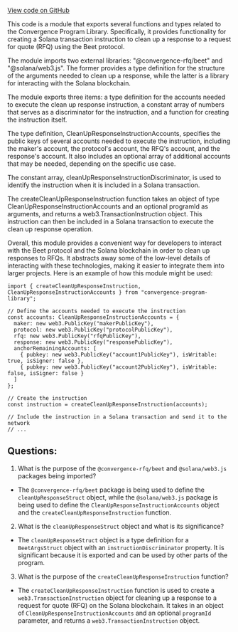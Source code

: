 [View code on GitHub](https://github.com/convergence-rfq/convergence-program-library/rfq/js/generated/instructions/cleanUpResponse.d.ts)

This code is a module that exports several functions and types related to the Convergence Program Library. Specifically, it provides functionality for creating a Solana transaction instruction to clean up a response to a request for quote (RFQ) using the Beet protocol.

The module imports two external libraries: "@convergence-rfq/beet" and "@solana/web3.js". The former provides a type definition for the structure of the arguments needed to clean up a response, while the latter is a library for interacting with the Solana blockchain.

The module exports three items: a type definition for the accounts needed to execute the clean up response instruction, a constant array of numbers that serves as a discriminator for the instruction, and a function for creating the instruction itself.

The type definition, CleanUpResponseInstructionAccounts, specifies the public keys of several accounts needed to execute the instruction, including the maker's account, the protocol's account, the RFQ's account, and the response's account. It also includes an optional array of additional accounts that may be needed, depending on the specific use case.

The constant array, cleanUpResponseInstructionDiscriminator, is used to identify the instruction when it is included in a Solana transaction.

The createCleanUpResponseInstruction function takes an object of type CleanUpResponseInstructionAccounts and an optional programId as arguments, and returns a web3.TransactionInstruction object. This instruction can then be included in a Solana transaction to execute the clean up response operation.

Overall, this module provides a convenient way for developers to interact with the Beet protocol and the Solana blockchain in order to clean up responses to RFQs. It abstracts away some of the low-level details of interacting with these technologies, making it easier to integrate them into larger projects. Here is an example of how this module might be used:

```
import { createCleanUpResponseInstruction, CleanUpResponseInstructionAccounts } from "convergence-program-library";

// Define the accounts needed to execute the instruction
const accounts: CleanUpResponseInstructionAccounts = {
  maker: new web3.PublicKey("makerPublicKey"),
  protocol: new web3.PublicKey("protocolPublicKey"),
  rfq: new web3.PublicKey("rfqPublicKey"),
  response: new web3.PublicKey("responsePublicKey"),
  anchorRemainingAccounts: [
    { pubkey: new web3.PublicKey("account1PublicKey"), isWritable: true, isSigner: false },
    { pubkey: new web3.PublicKey("account2PublicKey"), isWritable: false, isSigner: false }
  ]
};

// Create the instruction
const instruction = createCleanUpResponseInstruction(accounts);

// Include the instruction in a Solana transaction and send it to the network
// ...
```
## Questions: 
 1. What is the purpose of the `@convergence-rfq/beet` and `@solana/web3.js` packages being imported?
- The `@convergence-rfq/beet` package is being used to define the `cleanUpResponseStruct` object, while the `@solana/web3.js` package is being used to define the `CleanUpResponseInstructionAccounts` object and the `createCleanUpResponseInstruction` function.

2. What is the `cleanUpResponseStruct` object and what is its significance?
- The `cleanUpResponseStruct` object is a type definition for a `BeetArgsStruct` object with an `instructionDiscriminator` property. It is significant because it is exported and can be used by other parts of the program.

3. What is the purpose of the `createCleanUpResponseInstruction` function?
- The `createCleanUpResponseInstruction` function is used to create a `web3.TransactionInstruction` object for cleaning up a response to a request for quote (RFQ) on the Solana blockchain. It takes in an object of `CleanUpResponseInstructionAccounts` and an optional `programId` parameter, and returns a `web3.TransactionInstruction` object.